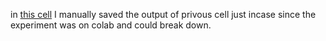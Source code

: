 in [this cell](#scrollTo=fxKUBRzaxT9P&uniqifier=3) I manually saved the output of privous cell just incase since the experiment was on colab and could break down.
